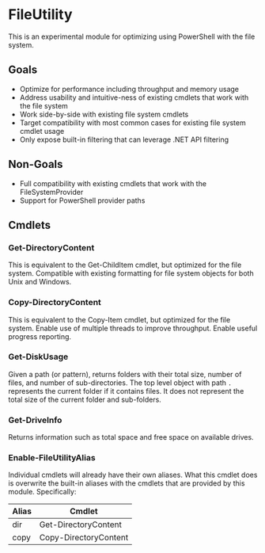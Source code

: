 # FileUtility

This is an experimental module for optimizing using PowerShell with the file system.

## Goals

- Optimize for performance including throughput and memory usage
- Address usability and intuitive-ness of existing cmdlets that work with the file system
- Work side-by-side with existing file system cmdlets
- Target compatibility with most common cases for existing file system cmdlet usage
- Only expose built-in filtering that can leverage .NET API filtering

## Non-Goals

- Full compatibility with existing cmdlets that work with the FileSystemProvider
- Support for PowerShell provider paths

## Cmdlets

### Get-DirectoryContent

This is equivalent to the Get-ChildItem cmdlet, but optimized for the file system.
Compatible with existing formatting for file system objects for both Unix and Windows.

### Copy-DirectoryContent

This is equivalent to the Copy-Item cmdlet, but optimized for the file system.
Enable use of multiple threads to improve throughput.
Enable useful progress reporting.

### Get-DiskUsage

Given a path (or pattern), returns folders with their total size, number of files, and number of sub-directories.
The top level object with path `.` represents the current folder if it contains files.
It does not represent the total size of the current folder and sub-folders.

### Get-DriveInfo

Returns information such as total space and free space on available drives.

### Enable-FileUtilityAlias

Individual cmdlets will already have their own aliases.
What this cmdlet does is overwrite the built-in aliases with the cmdlets that are provided by this module.
Specifically:

| Alias | Cmdlet                |
| ----- | --------------------- |
| dir   | Get-DirectoryContent  |
| copy  | Copy-DirectoryContent |
